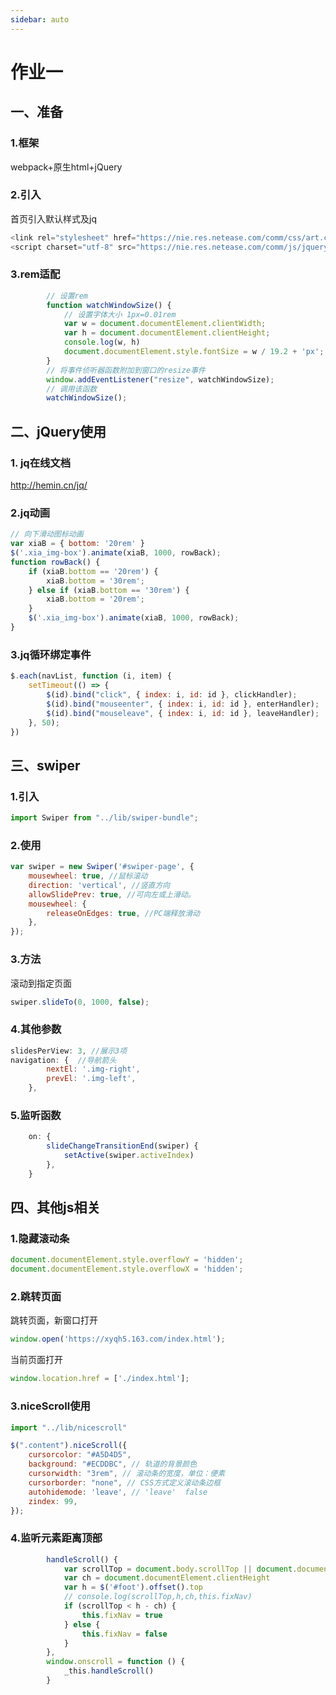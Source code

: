 ```yaml
---
sidebar: auto
---
```


# 作业一



## 一、准备

### 1.框架

webpack+原生html+jQuery

### 2.引入

首页引入默认样式及jq

```js
<link rel="stylesheet" href="https://nie.res.netease.com/comm/css/art.com.css" />
<script charset="utf-8" src="https://nie.res.netease.com/comm/js/jquery(mixNIE).1.11.js"></script>
```

### 3.rem适配

```js
        // 设置rem
        function watchWindowSize() {
            // 设置字体大小 1px=0.01rem
            var w = document.documentElement.clientWidth;
            var h = document.documentElement.clientHeight;
            console.log(w, h)
            document.documentElement.style.fontSize = w / 19.2 + 'px';
        }
        // 将事件侦听器函数附加到窗口的resize事件
        window.addEventListener("resize", watchWindowSize);
        // 调用该函数
        watchWindowSize();
```



## 二、jQuery使用

### 1. jq在线文档

http://hemin.cn/jq/

### 2.jq动画

```js
// 向下滑动图标动画
var xiaB = { bottom: '20rem' }
$('.xia_img-box').animate(xiaB, 1000, rowBack);
function rowBack() {
    if (xiaB.bottom == '20rem') {
        xiaB.bottom = '30rem';
    } else if (xiaB.bottom == '30rem') {
        xiaB.bottom = '20rem';
    }
    $('.xia_img-box').animate(xiaB, 1000, rowBack);
}
```



### 3.jq循环绑定事件

```js
$.each(navList, function (i, item) {
    setTimeout(() => {
        $(id).bind("click", { index: i, id: id }, clickHandler);
        $(id).bind("mouseenter", { index: i, id: id }, enterHandler);
        $(id).bind("mouseleave", { index: i, id: id }, leaveHandler);
    }, 50);
})
```



## 三、swiper

### 1.引入

```js
import Swiper from "../lib/swiper-bundle";
```

### 2.使用

```js
var swiper = new Swiper('#swiper-page', {
    mousewheel: true, //鼠标滚动
    direction: 'vertical', //竖直方向
    allowSlidePrev: true, //可向左或上滑动。
    mousewheel: {
        releaseOnEdges: true, //PC端释放滑动    
    },
});
```

### 3.方法

滚动到指定页面

```js
swiper.slideTo(0, 1000, false);
```

### 4.其他参数

```js
slidesPerView: 3, //展示3项
navigation: {  //导航箭头
        nextEl: '.img-right',
        prevEl: '.img-left',
    },
```

### 5.监听函数

```js
    on: {
        slideChangeTransitionEnd(swiper) {
            setActive(swiper.activeIndex)
        },
    }
```



## 四、其他js相关

### 1.隐藏滚动条

```js
document.documentElement.style.overflowY = 'hidden';
document.documentElement.style.overflowX = 'hidden';
```

### 2.跳转页面

跳转页面，新窗口打开

```js
window.open('https://xyqh5.163.com/index.html');
```

当前页面打开

```js
window.location.href = ['./index.html'];
```



### 3.niceScroll使用

```js
import "../lib/nicescroll"

$(".content").niceScroll({
    cursorcolor: "#A5D4D5",
    background: "#ECDDBC", // 轨道的背景颜色
    cursorwidth: "3rem", // 滚动条的宽度，单位：便素
    cursorborder: "none", // CSS方式定义滚动条边框
    autohidemode: 'leave', // 'leave'  false
    zindex: 99,
});
```

### 4.监听元素距离顶部

```js
        handleScroll() {
            var scrollTop = document.body.scrollTop || document.documentElement.scrollTop
            var ch = document.documentElement.clientHeight
            var h = $('#foot').offset().top
            // console.log(scrollTop,h,ch,this.fixNav)
            if (scrollTop < h - ch) {
                this.fixNav = true
            } else {
                this.fixNav = false
            }
        },
        window.onscroll = function () {
            _this.handleScroll()
        }
```


